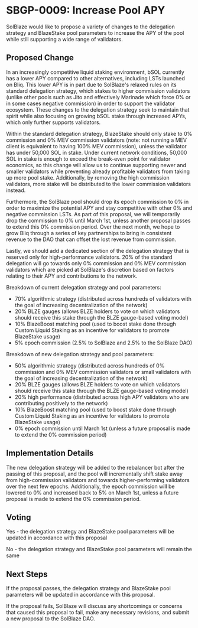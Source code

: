 # SBGP-0009: Increase Pool APY
SolBlaze would like to propose a variety of changes to the delegation strategy and BlazeStake pool parameters to increase the APY of the pool while still supporting a wide range of validators.

## Proposed Change
In an increasingly competitive liquid staking environment, bSOL currently has a lower APY compared to other alternatives, including LSTs launched on Bliq. This lower APY is in part due to SolBlaze's relaxed rules on its standard delegation strategy, which stakes to higher commission validators (unlike other pools such as Jito and effectively Marinade which force 0% or in some cases negative commission) in order to support the validator ecosystem. These changes to the delegation strategy seek to maintain that spirit while also focusing on growing bSOL stake through increased APYs, which only further supports validators.

Within the standard delegation strategy, BlazeStake should only stake to 0% commission and 0% MEV commission validators (note: not running a MEV client is equivalent to having 100% MEV commission), unless the validator has under 50,000 SOL in stake. Under current network conditions, 50,000 SOL in stake is enough to exceed the break-even point for validator economics, so this change will allow us to continue supporting newer and smaller validators while preventing already profitable validators from taking up more pool stake. Additionally, by removing the high commission validators, more stake will be distributed to the lower commission validators instead.

Furthermore, the SolBlaze pool should drop its epoch commission to 0% in order to maximize the potential APY and stay competitive with other 0% and negative commission LSTs. As part of this proposal, we will temporarily drop the commission to 0% until March 1st, unless another proposal passes to extend this 0% commission period. Over the next month, we hope to grow Bliq through a series of key partnerships to bring in consistent revenue to the DAO that can offset the lost revenue from commission.

Lastly, we should add a dedicated section of the delegation strategy that is reserved only for high-performance validators. 20% of the standard delegation will go towards only 0% commission and 0% MEV commission validators which are picked at SolBlaze's discretion based on factors relating to their APY and contributions to the network.

Breakdown of current delegation strategy and pool parameters:
- 70% algorithmic strategy (distributed across hundreds of validators with the goal of increasing decentralization of the network)
- 20% BLZE gauges (allows BLZE holders to vote on which validators should receive this stake through the BLZE gauge-based voting model)
- 10% BlazeBoost matching pool (used to boost stake done through Custom Liquid Staking as an incentive for validators to promote BlazeStake usage)
- 5% epoch commission (2.5% to SolBlaze and 2.5% to the SolBlaze DAO)

Breakdown of new delegation strategy and pool parameters:
- 50% algorithmic strategy (distributed across hundreds of 0% commission and 0% MEV commission validators or small validators with the goal of increasing decentralization of the network)
- 20% BLZE gauges (allows BLZE holders to vote on which validators should receive this stake through the BLZE gauge-based voting model)
- 20% high performance (distributed across high APY validators who are contributing positively to the network)
- 10% BlazeBoost matching pool (used to boost stake done through Custom Liquid Staking as an incentive for validators to promote BlazeStake usage)
- 0% epoch commission until March 1st (unless a future proposal is made to extend the 0% commission period)

## Implementation Details
The new delegation strategy will be added to the rebalancer bot after the passing of this proposal, and the pool will incrementally shift stake away from high-commission validators and towards higher-performing validators over the next few epochs. Additionally, the epoch commission will be lowered to 0% and increased back to 5% on March 1st, unless a future proposal is made to extend the 0% commission period.

## Voting
Yes - the delegation strategy and BlazeStake pool parameters will be updated in accordance with this proposal

No - the delegation strategy and BlazeStake pool parameters will remain the same

## Next Steps
If the proposal passes, the delegation strategy and BlazeStake pool parameters will be updated in accordance with this proposal.

If the proposal fails, SolBlaze will discuss any shortcomings or concerns that caused this proposal to fail, make any necessary revisions, and submit a new proposal to the SolBlaze DAO.
